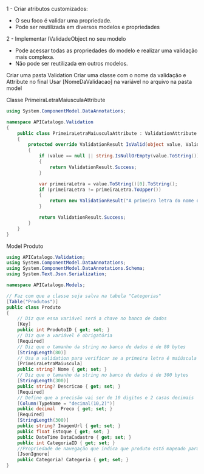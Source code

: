 1 - Criar atributos customizados:
 - O seu foco é validar uma propriedade.
 - Pode ser reutilizada em diversos modelos e propriedades

2 - Implementar IValidadeObject no seu modelo
 - Pode acessar todas as propriedades do modelo e realizar uma validação mais complexa.
 - Não pode ser reutilizada em outros modelos.

Criar uma pasta Validation
Criar uma classe com o nome da validação e Attribute no final
Usar [NomeDaValidacao] na variável no arquivo na pasta model

Classe PrimeiraLetraMaiusculaAttribute
````C#
using System.ComponentModel.DataAnnotations;

namespace APICatalogo.Validation
{
    public class PrimeiraLetraMaiusculaAttribute : ValidationAttribute
    {
        protected override ValidationResult IsValid(object value, ValidationContext validationContext)
        {
            if (value == null || string.IsNullOrEmpty(value.ToString()))
            {
                return ValidationResult.Success;
            }

            var primeiraLetra = value.ToString()[0].ToString();
            if (primeiraLetra != primeiraLetra.ToUpper())
            {
                return new ValidationResult("A primeira letra do nome do produto deve ser máiúscula");
            }

            return ValidationResult.Success;
        }
    }
}

````

Model Produto
````C#
using APICatalogo.Validation;
using System.ComponentModel.DataAnnotations;
using System.ComponentModel.DataAnnotations.Schema;
using System.Text.Json.Serialization;

namespace APICatalogo.Models;

// Faz com que a classe seja salva na tabela "Categorias"
[Table("Produtos")]
public class Produto
{
    // Diz que essa variável será a chave no banco de dados
    [Key]
    public int ProdutoID { get; set; }
    // Diz que a variável é obrigatória
    [Required]
    // Diz que o tamanho da string no banco de dados é de 80 bytes
    [StringLength(80)]
    // Usa a validation para verificar se a primeira letra é maiúscula
    [PrimeiraLetraMaiuscula]
    public string? Nome { get; set; }
    // Diz que o tamanho da string no banco de dados é de 300 bytes
    [StringLength(300)]
    public string? Descricao { get; set; }
    [Required]
    // Define que a precisão vai ser de 10 digitos e 2 casas decimais
    [Column(TypeName = "decimal(10,2)")]
    public decimal  Preco { get; set; }
    [Required]
    [StringLength(300)]
    public string? ImagemUrl { get; set; }
    public float Estoque { get; set; }
    public DateTime DataCadastro { get; set; }
    public int CategoriaID { get; set; }
    //Propriedade de navegação que indica que produto está mapeado para categoria
    [JsonIgnore]
    public Categoria? Categoria { get; set; }
}

````
